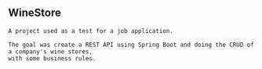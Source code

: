 ## WineStore
    A project used as a test for a job application.

    The goal was create a REST API using Spring Boot and doing the CRUD of a company's wine stores, 
    with some business rules.
